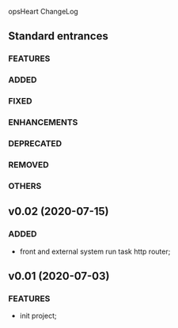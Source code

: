 opsHeart ChangeLog

## Standard entrances
### FEATURES
### ADDED
### FIXED
### ENHANCEMENTS
### DEPRECATED
### REMOVED
### OTHERS

## v0.02 (2020-07-15)
### ADDED
+ front and external system run task http router;

## v0.01 (2020-07-03)
### FEATURES
+ init project;
